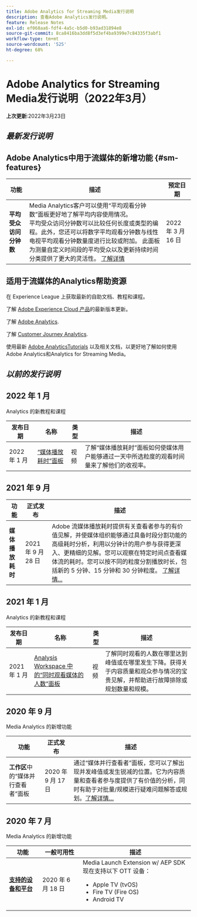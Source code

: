 ```yaml
---
title: Adobe Analytics for Streaming Media发行说明
description: 查看Adobe Analytics发行说明。
feature: Release Notes
exl-id: ef068aa6-fdf4-4a5c-b5d0-b93ad31894e8
source-git-commit: 8ca8416ba3dd8f5d3ef4ba9399e7c84335f3abf1
workflow-type: tm+mt
source-wordcount: '525'
ht-degree: 68%

---
```


# Adobe Analytics for Streaming Media发行说明（2022年3月）

**上次更新**:2022年3月23日

## *最新发行说明*

## Adobe Analytics中用于流媒体的新增功能  {#sm-features}

| 功能 | 描述 | 预定日期 |
| ----------- | ---------- | ------- |
| **平均受众访问分钟数** | Media Analytics客户可以使用“平均观看分钟数”面板更好地了解平均内容使用情况。 <br>平均受众访问分钟数可以比较任何长度或类型的编程。此外，您还可以将数字平均观看分钟数与线性电视平均观看分钟数量度进行比较或附加。 此面板为测量自定义时间段的平均受众以及更新持续时间分类提供了更大的灵活性。  [了解详情](https://experienceleague.adobe.com/docs/media-analytics/using/media-reports/average-minute-audience.html?lang=en) | 2022 年 3 月 16 日 |

## 适用于流媒体的Analytics帮助资源

在 Experience League 上获取最新的自助文档、教程和课程。

了解 [Adobe Experience Cloud 产品](https://business.adobe.com/products/adobe-experience-cloud-products.html)的最新版本更新。

了解 [Adobe Analytics](https://experienceleague.adobe.com/docs/analytics/release-notes/latest.html?lang=zh-Hans).

了解 [Customer Journey Analytics](https://experienceleague.adobe.com/docs/analytics-platform/using/releases/latest.html?lang=zh-Hans).

使用最新 [Adobe AnalyticsTutorials](https://experienceleague.adobe.com/docs/analytics-learn/tutorials/overview.html?lang=en) 以及相关文档，以更好地了解如何使用Adobe Analytics和Analytics for Streaming Media。

## *以前的发行说明*

## 2022 年 1 月

Analytics 的新教程和课程

| 发布日期 | 名称 | 类型 | 描述 |
| ----------- | ---------- | ---------- | --------- |
| 2022 年 1 月 | [“媒体播放耗时”面板](https://experienceleague.adobe.com/docs/analytics-learn/tutorials/media-analytics/measuring-media-analytics/media-playback-time-spent-panel.html?lang=en) | 视频 | 了解“媒体播放耗时”面板如何使媒体用户能够通过一天中所选粒度的观看时间量来了解他们的收视率。 |

## 2021 年 9 月

| 功能 | 正式发布 | 描述 |
| ----------- | ---------- | -------------- |
| **媒体播放耗时** | 2021 年 9 月 28 日 | Adobe 流媒体播放耗时提供有关查看者参与的有价值见解，并使媒体组织能够通过具备时段分割功能的高级耗时分析，利用以分钟计的用户参与获得更深入、更精细的见解。您可以观察在特定时间点查看媒体流的耗时。您可以按不同的粒度分割播放时长，包括新的 5 分钟、15 分钟和 30 分钟粒度。 [了解详情...](/help/media-reports/media-workspace-panels/media-playback-time-spent.md) |

## 2021 年 1 月

Analytics 的新教程和课程

| 发布日期 | 名称 | 类型 | 描述 |
| ----------- | ---------- | ---------- | --------- |
| 2021 年 1 月 | [Analysis Workspace 中的“同时观看媒体的人数”面板](https://experienceleague.adobe.com/docs/analytics-learn/tutorials/analysis-workspace/using-panels/media-concurrent-viewers-panel-in-analysis-workspace.html?lang=zh-Hans#analysis-workspace) | 视频 | 了解同时观看的人数在哪里达到峰值或在哪里发生下降。获得关于内容质量和观众参与情况的宝贵见解，并帮助进行故障排除或规划数量和规模。 |


## 2020 年 9 月

Media Analytics 的新增功能

| 功能 | 正式发布 | 描述 |
| -------- | -------------------- | ----------- |
| **工作区**&#x200B;中的“媒体并行查看者”面板 | 2020 年 9 月 17 日 | 通过“媒体并行查看者”面板，您可以了解出现并发峰值或发生锐减的位置。它为内容质量和查看者参与度提供了有价值的分析，同时有助于对批量/规模进行疑难问题解答或规划。[了解详情…](/help/media-reports/media-workspace-panels/media-concurrent-viewers.md) |


## 2020 年 7 月

Media Analytics 的新增功能

| 功能 | 一般可用性 | 描述 |
| -------- | -------------------- | ----------- |
| [**支持的设备和平台**](https://experienceleague.adobe.com/docs/media-analytics/using/supported-devices.html?lang=en) | 2020 年 6 月 18 日 | Media Launch Extension w/ AEP SDK 现在支持以下 OTT 设备： <div><ul><li>Apple TV (tvOS)</li><li>Fire TV (Fire OS)</li><li>Android TV</li></ul></div> |



<!-- ## Important notices for [!DNL Analytics] administrators

**Updated on March 3, 2022**

| Notice | Date Added or Updated  | Description |
| ----------- | ---------- | ---------- |
| description | date | description |
| description | date | description |
| description | date | description |
| description | date | description | -->
